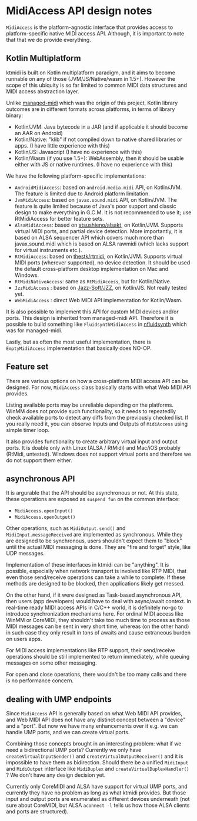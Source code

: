 # MidiAccess API design notes

`MidiAccess` is the platform-agnostic interface that provides access to platform-specific native MIDI access API. Although, it is important to note that that we do provide everything.

## Kotlin Multiplatform

ktmidi is built on Kotlin multiplatform paradigm, and it aims to become runnable on any of those (JVM/JS/Native/wasm in 1.5+). However the scope of this ubiquity is so far limited to common MIDI data structures and MIDI access abstraction layer.

Unlike [managed-midi](https://github.com/atsushieno/managed-midi) which was the origin of this project, Kotlin library outcomes are in different formats across platforms, in terms of library binary:

- Kotlin/JVM: Java bytecode in a JAR (and if applicable it should become an AAR on Android)
- Kotlin/Native: "klib" if not compiled down to native shared libraries or apps. (I have little experience with this)
- Kotlin/JS: Javascript (I have no experience with this)
- Kotlin/Wasm (if you use 1.5+): WebAssembly, then it should be usable either with JS or native runtimes. (I have no experience with this)

We have the following platform-specific implementations:

- `AndroidMidiAccess`: based on `android.media.midi` API, on Kotlin/JVM. The feature is limited due to Android platform limitation.
- `JvmMidiAccess`: based on `javax.sound.midi` API, on Kotlin/JVM. The feature is quite limited because of Java's poor support and classic design to make everything in G.C.M. It is not recommended to use it; use RtMidiAccess for better feature sets.
- `AlsaMidiAccess`: based on [atsushieno/alsakt](https://github.com/atsushieno/alsakt), on Kotlin/JVM. Supports virtual MIDI ports, and partial device detection. More importantly, it is based on ALSA sequencer API which covers much more than javax.sound.midi which is based on ALSA rawmidi (which lacks support for virtual instruments etc.).
- `RtMidiAccess`: based on [thestk/rtmidi](https://github.com/thestk/rtmidi), on Kotlin/JVM. Supports virtual MIDI ports (wherever supported), no device detection. It should be used the default cross-platform desktop implementation on Mac and Windows.
- `RtMidiNativeAccess`: same as `RtMidiAccess`, but for Kotlin/Native.
- `JzzMidiAccess` : based on [Jazz-Soft/JZZ](https://jazz-soft.net/doc/JZZ/), on Kotlin/JS. Not really tested yet.
- `WebMidiAccess` : direct Web MIDI API implementation for Kotlin/Wasm.

It is also possible to implement this API for custom MIDI devices and/or
ports. This design is inherited from managed-midi API. Therefore it is possible to build something like `FluidsynthMidiAccess` in [nfluidsynth](https://github.com/atsushieno/nfluidsynth) which was for managed-midi.

Lastly, but as often the most useful implementation, there is `EmptyMidiAccess` implementation that basically does NO-OP.

## Feature set

There are various options on how a cross-platform MIDI access API can be designed.
For now, `MidiAccess` class basically starts with what Web MIDI API provides.

Listing available ports may be unreliable depending on the platforms. WinMM does not provide such functionality, so it needs to repeatedlly check available ports to detect any diffs from the previously checked list.
If you really need it, you can observe Inputs and Outputs of `MidiAccess` using simple timer loop.

It also provides functionality to create arbitrary virtual input and output ports. It is doable only with Linux (ALSA / RtMidi) and Mac/iOS probably (RtMidi, untested). Windows does not support virtual ports and therefore we do not support them either.


## asynchronous API

It is argurable that the API should be asynchronous or not. At this state, these operations are exposed as `suspend fun` on the common interface:

- `MidiAccess.openInput()`
- `MidiAccess.openOutput()`

Other operations, such as `MidiOutput.send()` and `MidiInput.messageReceived` are implemented as synchronous.
While they are designed to be synchronous, users shouldn't expect them to "block" until the actual MIDI messaging is done.
They are "fire and forget" style, like UDP messages.

Implementation of these interfaces in ktmidi can be "anything". It is possible, especially when network transport is involved like RTP MIDI, that even those send/receive operations can take a while to complete.
If these methods are designed to be blocked, then applications likely get messed.

On the other hand, if it were designed as Task-based asynchronous API, then users (app developers) would have to deal with async/await context.
In real-time ready MIDI access APIs in C/C++ world, it is definitely no-go to introduce synchronization mechanisms here.
For ordinal MIDI access like WinMM or CoreMIDI, they shouldn't take too much time to process as those MIDI messages can be sent in very short time, whereas (on the other hand) in such case they only result in tons of awaits and cause extraneous burden on users apps.

For MIDI access implementations like RTP support, their send/receive operations should be still implemented to return immediately, while queuing messages on some other messaging.

For open and close operations, there wouldn't be too many calls and there is no performance concern.

## dealing with UMP endpoints

Since `MidiAccess` API is generally based on what Web MIDI API provides, and Web MIDI API does not have any distinct concept between a "device" and a "port". But now we have many enhancements over it e.g. we can handle UMP ports, and we can create virtual ports.

Combining those concepts brought in an interesting problem: what if we need a bidirectional UMP ports? Currently we only have `createVirtualInputSender()` and `createVirtualOutputReceiver()` and it is impossible to have them as bidirection. Should there be a unified `MidiInput` and `MidiOutput` interface like `MidiDuplex` and `createVirtualDuplexHandler()` ? We don't have any design decision yet.

Currently only CoreMIDI and ALSA have support for virtual UMP ports, and currently they have no problem as long as what ktmidi provides. But those input and output ports are enumerated as different devices underneath (not sure about CoreMIDI, but ALSA `aconnect -l` tells us how those ALSA clients and ports are structured).
